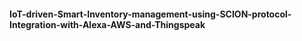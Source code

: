 #### IoT-driven-Smart-Inventory-management-using-SCION-protocol-Integration-with-Alexa-AWS-and-Thingspeak
